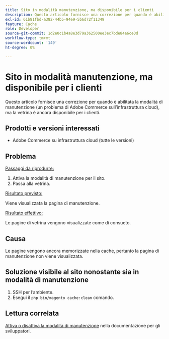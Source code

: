 ```yaml
---
title: Sito in modalità manutenzione, ma disponibile per i clienti
description: Questo articolo fornisce una correzione per quando è abilitata la modalità di manutenzione (un problema di Adobe Commerce sull’infrastruttura cloud), ma la vetrina è ancora disponibile per i clienti.
exl-id: 61b81fbd-a382-44b5-94e9-5b6d72f11349
feature: Cache
role: Developer
source-git-commit: 1d2e0c1b4a8e3d79a362500ee3ec7bde84a6ce0d
workflow-type: tm+mt
source-wordcount: '149'
ht-degree: 0%

---
```


# Sito in modalità manutenzione, ma disponibile per i clienti

Questo articolo fornisce una correzione per quando è abilitata la modalità di manutenzione (un problema di Adobe Commerce sull’infrastruttura cloud), ma la vetrina è ancora disponibile per i clienti.

## Prodotti e versioni interessati

* Adobe Commerce su infrastruttura cloud (tutte le versioni)

## Problema

<u>Passaggi da riprodurre:</u>

1. Attiva la modalità di manutenzione per il sito.
1. Passa alla vetrina.

<u>Risultato previsto:</u>

Viene visualizzata la pagina di manutenzione.

<u>Risultato effettivo:</u>

Le pagine di vetrina vengono visualizzate come di consueto.

## Causa

Le pagine vengono ancora memorizzate nella cache, pertanto la pagina di manutenzione non viene visualizzata.

## Soluzione visibile al sito nonostante sia in modalità di manutenzione

1. SSH per l’ambiente.
1. Esegui il `php bin/magento cache:clean` comando.

## Lettura correlata

[Attiva o disattiva la modalità di manutenzione](https://devdocs.magento.com/guides/v2.3/install-gde/install/cli/install-cli-subcommands-maint.html) nella documentazione per gli sviluppatori.
